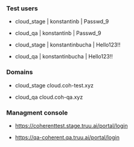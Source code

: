 ### Test users

* cloud_stage | konstantinb | Passwd_9

* cloud_qa | konstantinb | Passwd_9

* cloud_stage | konstantinbucha | Hello123!!

* cloud_qa | konstantinbucha | Hello123!!

### Domains

* cloud_stage cloud.coh-test.xyz

* cloud_qa cloud.coh-qa.xyz

### Managment console 

* <https://coherenttest.stage.truu.ai/portal/login>

* <https://qa-coherent.qa.truu.ai/portal/login>

